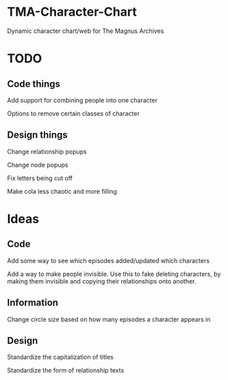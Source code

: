# TMA-Character-Chart
Dynamic character chart/web for The Magnus Archives

# TODO
## Code things
Add support for combining people into one character

Options to remove certain classes of character

## Design things
Change relationship popups

Change node popups

Fix letters being cut off

Make cola less chaotic and more filling

# Ideas
## Code
Add some way to see which episodes added/updated which characters

Add a way to make people invisible. Use this to fake deleting characters, by making them invisible and copying their relationships onto another.

## Information
Change circle size based on how many episodes a character appears in

## Design
Standardize the capitalization of titles

Standardize the form of relationship texts
